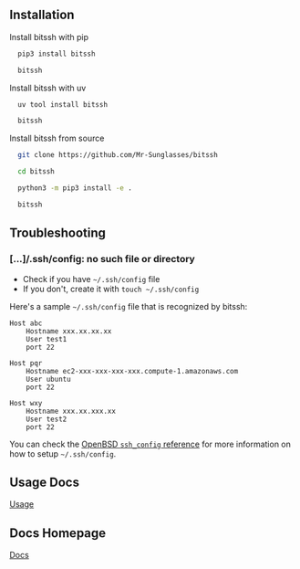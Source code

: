 ## Installation

Install bitssh with pip

```bash
  pip3 install bitssh

  bitssh
```

Install bitssh with uv

```bash
  uv tool install bitssh

  bitssh
```

Install bitssh from source

```bash
  git clone https://github.com/Mr-Sunglasses/bitssh

  cd bitssh

  python3 -m pip3 install -e .

  bitssh
```

## Troubleshooting

### [...]/.ssh/config: no such file or directory

- Check if you have `~/.ssh/config` file
- If you don't, create it with `touch ~/.ssh/config`

Here's a sample `~/.ssh/config` file that is recognized by bitssh:

```nginx
Host abc
	Hostname xxx.xx.xx.xx
	User test1
	port 22

Host pqr
	Hostname ec2-xxx-xxx-xxx-xxx.compute-1.amazonaws.com
	User ubuntu
	port 22

Host wxy
	Hostname xxx.xx.xxx.xx
	User test2
	port 22
```

You can check the [OpenBSD `ssh_config` reference](https://man.openbsd.org/ssh_config.5) for more information on how to setup `~/.ssh/config`.

## Usage Docs

[Usage](usage.md)


## Docs Homepage

[Docs](docs.md)
